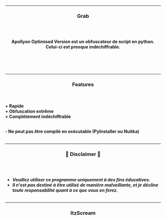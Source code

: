 -----

### <p align="center">Grab</p>

<br><br>
<p align="center">
<strong>
Apollyon Optimised Version est un obfuscateur de script en python. Celui-ci est presque indéchiffrable.
<br><br><br>
</strong>
</p>
<br>

-----

### <p align="center">Features</p>

<br><br>
<strong>+ Rapide</strong>
<br>
<strong>+ Obfuscation extrême</strong>
<br>
<strong>+ Complétement indéchiffrable</strong>
<br>

<p align="right">
</p>

<br>
<strong>- Ne peut pas être compilé en exécutable (PyInstaller ou Nuitka)</strong>
<br><br>

-----

### <p align="center">📌 Disclaimer 📌</p>

<br><br>
* ***Veuillez utiliser ce programme uniquement à des fins éducatives.***
* ***Il n'est pas destiné à être utilisé de manière malveillante, et je décline toute responsabilité quant à ce que vous en ferez.***
<br><br>

-----

### <p align="center">ItzScream</p>
